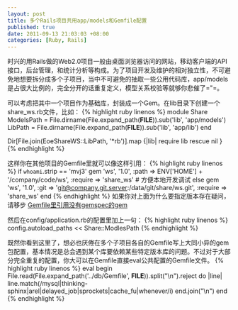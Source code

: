 ```yaml
---
layout: post
title: 多个Rails项目共用app/models和Gemfile配置
published: true
date: 2011-09-13 21:03:03 +08:00
categories: [Ruby, Rails]
---
```


时兴的用Rails做的Web2.0项目一般由桌面浏览器访问的网站，移动客户端的API接口，后台管理，和统计分析等构成。为了项目开发及维护的相对独立性，不可避免地想要拆分成多个子项目，当中不可避免的抽取一些公用代码库，app/models是占很大比例的，完全分开的话重复定义，模型关系校验等就够你悲催了="=。

可以考虑把其中一个项目作为基础库，封装成一个Gem。在lib目录下创建一个share_ws.rb文件，比如：
{% highlight ruby linenos %}
module Share
  ModelsPath  = File.dirname(File.expand_path(__FILE__)).sub('lib', 'app/models')
  LibPath     = File.dirname(File.expand_path(__FILE__)).sub('lib', 'app/lib')
end

Dir[File.join(EoeShareWS::LibPath, '*rb')].map {|lib| require lib rescue nil }
{% endhighlight %}

这样你在其他项目的Gemfile里就可以像这样引用：
{% highlight ruby linenos %}
if `whoami`.strip == 'mvj3'
  gem 'ws', '1.0', :path => ENV['HOME'] + '/company/code/ws', :require => 'share_ws' # 方便本地开发调试
else
  gem 'ws', '1.0', :git => 'git@company.git.server:/data/git/share/ws.git', :require => 'share_ws'
end
{% endhighlight %}
如果你对上面为什么要指定版本存在疑问，请移步 [Gemfile里引用没有gemspec的gem](http://mvj3.iteye.com/blogs/1096204)

然后在config/application.rb的配置里加上一句：
{% highlight ruby linenos %}
config.autoload_paths << Share::ModlesPath
{% endhighlight %}


既然你看到这里了，想必也厌倦在多个子项目各自的Gemfile写上大同小异的gem包配置，基本情况是总会遇到某个库要依赖某些特定版本库的问题。不过对于大部分完全重复的配置，你大可以在Gemfile直接eval公共配置的Gemfile文件。
{% highlight ruby linenos %}
eval begin
  File.read(File.expand_path('../db/Gemfile', __FILE__)).split("\n").reject do |line|
    line.match(/mysql|thinking-sphinx|arel|delayed_job|sprockets|cache_fu|whenever/i)
  end.join("\n")
end
{% endhighlight %}
